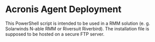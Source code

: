# Acronis Agent Deployment
This PowerShell script is intended to be used in a RMM solution (e. g. Solarwinds N-able RMM or Riversuit Riverbird). The installation file is supposed to be hosted on a secure FTP server.
